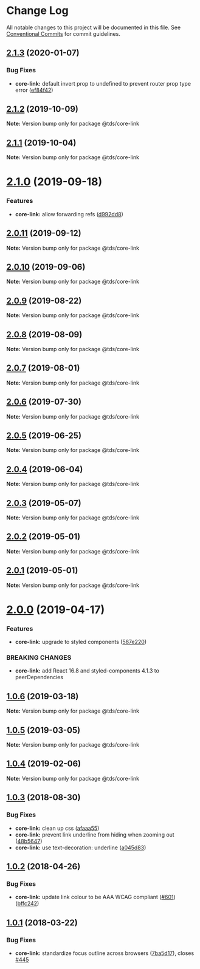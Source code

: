 # Change Log

All notable changes to this project will be documented in this file.
See [Conventional Commits](https://conventionalcommits.org) for commit guidelines.

## [2.1.3](https://github.com/telusdigital/tds/compare/@tds/core-link@2.1.2...@tds/core-link@2.1.3) (2020-01-07)


### Bug Fixes

* **core-link:** default invert prop to undefined to prevent router prop type error ([ef84f42](https://github.com/telusdigital/tds/commit/ef84f42))





## [2.1.2](https://github.com/telusdigital/tds/compare/@tds/core-link@2.1.1...@tds/core-link@2.1.2) (2019-10-09)

**Note:** Version bump only for package @tds/core-link





## [2.1.1](https://github.com/telusdigital/tds/compare/@tds/core-link@2.1.0...@tds/core-link@2.1.1) (2019-10-04)

**Note:** Version bump only for package @tds/core-link





# [2.1.0](https://github.com/telusdigital/tds/compare/@tds/core-link@2.0.11...@tds/core-link@2.1.0) (2019-09-18)


### Features

* **core-link:** allow forwarding refs ([d992dd8](https://github.com/telusdigital/tds/commit/d992dd8))





## [2.0.11](https://github.com/telusdigital/tds/compare/@tds/core-link@2.0.10...@tds/core-link@2.0.11) (2019-09-12)

**Note:** Version bump only for package @tds/core-link





## [2.0.10](https://github.com/telusdigital/tds/compare/@tds/core-link@2.0.9...@tds/core-link@2.0.10) (2019-09-06)

**Note:** Version bump only for package @tds/core-link





## [2.0.9](https://github.com/telusdigital/tds/compare/@tds/core-link@2.0.8...@tds/core-link@2.0.9) (2019-08-22)

**Note:** Version bump only for package @tds/core-link





## [2.0.8](https://github.com/telusdigital/tds/compare/@tds/core-link@2.0.7...@tds/core-link@2.0.8) (2019-08-09)

**Note:** Version bump only for package @tds/core-link





## [2.0.7](https://github.com/telusdigital/tds/compare/@tds/core-link@2.0.6...@tds/core-link@2.0.7) (2019-08-01)

**Note:** Version bump only for package @tds/core-link





## [2.0.6](https://github.com/telusdigital/tds/compare/@tds/core-link@2.0.5...@tds/core-link@2.0.6) (2019-07-30)

**Note:** Version bump only for package @tds/core-link





## [2.0.5](https://github.com/telusdigital/tds/compare/@tds/core-link@2.0.4...@tds/core-link@2.0.5) (2019-06-25)

**Note:** Version bump only for package @tds/core-link





## [2.0.4](https://github.com/telusdigital/tds/compare/@tds/core-link@2.0.3...@tds/core-link@2.0.4) (2019-06-04)

**Note:** Version bump only for package @tds/core-link

## [2.0.3](https://github.com/telusdigital/tds/compare/@tds/core-link@2.0.2...@tds/core-link@2.0.3) (2019-05-07)

**Note:** Version bump only for package @tds/core-link

## [2.0.2](https://github.com/telusdigital/tds/compare/@tds/core-link@2.0.1...@tds/core-link@2.0.2) (2019-05-01)

**Note:** Version bump only for package @tds/core-link

## [2.0.1](https://github.com/telusdigital/tds/compare/@tds/core-link@2.0.0...@tds/core-link@2.0.1) (2019-05-01)

**Note:** Version bump only for package @tds/core-link

# [2.0.0](https://github.com/telusdigital/tds/compare/@tds/core-link@1.0.6...@tds/core-link@2.0.0) (2019-04-17)

### Features

- **core-link:** upgrade to styled components ([587e220](https://github.com/telusdigital/tds/commit/587e220))

### BREAKING CHANGES

- **core-link:** add React 16.8 and styled-components 4.1.3 to peerDependencies

## [1.0.6](https://github.com/telusdigital/tds/compare/@tds/core-link@1.0.5...@tds/core-link@1.0.6) (2019-03-18)

**Note:** Version bump only for package @tds/core-link

## [1.0.5](https://github.com/telusdigital/tds/compare/@tds/core-link@1.0.4...@tds/core-link@1.0.5) (2019-03-05)

**Note:** Version bump only for package @tds/core-link

## [1.0.4](https://github.com/telusdigital/tds/compare/@tds/core-link@1.0.3...@tds/core-link@1.0.4) (2019-02-06)

**Note:** Version bump only for package @tds/core-link

<a name="1.0.3"></a>

## [1.0.3](https://github.com/telusdigital/tds/compare/@tds/core-link@1.0.2...@tds/core-link@1.0.3) (2018-08-30)

### Bug Fixes

- **core-link:** clean up css ([afaaa55](https://github.com/telusdigital/tds/commit/afaaa55))
- **core-link:** prevent link underline from hiding when zooming out ([48b5647](https://github.com/telusdigital/tds/commit/48b5647))
- **core-link:** use text-decoration: underline ([a045d83](https://github.com/telusdigital/tds/commit/a045d83))

<a name="1.0.2"></a>

## [1.0.2](https://github.com/telusdigital/tds/compare/@tds/core-link@1.0.1...@tds/core-link@1.0.2) (2018-04-26)

### Bug Fixes

- **core-link:** update link colour to be AAA WCAG compliant ([#601](https://github.com/telusdigital/tds/issues/601)) ([bffc242](https://github.com/telusdigital/tds/commit/bffc242))

<a name="1.0.1"></a>

## [1.0.1](https://github.com/telusdigital/tds/compare/@tds/core-link@1.0.0...@tds/core-link@1.0.1) (2018-03-22)

### Bug Fixes

- **core-link:** standardize focus outline across browsers ([7ba5d17](https://github.com/telusdigital/tds/commit/7ba5d17)), closes [#445](https://github.com/telusdigital/tds/issues/445)
